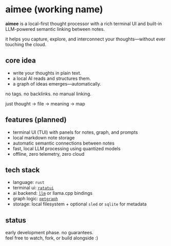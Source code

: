 # aimee (working name)

**aimee** is a local-first thought processor with a rich terminal UI and built-in LLM-powered semantic linking between notes.

it helps you capture, explore, and interconnect your thoughts—without ever touching the cloud.

## core idea

- write your thoughts in plain text.
- a local AI reads and structures them.
- a graph of ideas emerges—automatically.

no tags. no backlinks. no manual linking.

just thought → file → meaning → map

## features (planned)

- terminal UI (TUI) with panels for notes, graph, and prompts
- local markdown note storage
- automatic semantic connections between notes
- fast, local LLM processing using quantized models
- offline, zero telemetry, zero cloud

## tech stack

- language: `rust`
- terminal ui: [`ratatui`](https://github.com/ratatui-org/ratatui)
- ai backend: [`llm`](https://github.com/rustformers/llm) or llama.cpp bindings
- graph logic: [`petgraph`](https://docs.rs/petgraph/)
- storage: local filesystem + optional `sled` or `sqlite` for metadata

## status

early development phase. no guarantees.  
feel free to watch, fork, or build alongside :)



